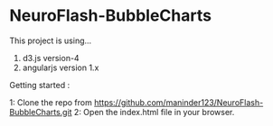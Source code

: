 # NeuroFlash-BubbleCharts

This project is using...

1) d3.js version-4
2) angularjs version 1.x


Getting started :

1: Clone the repo from https://github.com/maninder123/NeuroFlash-BubbleCharts.git
2: Open the index.html file in your browser.


